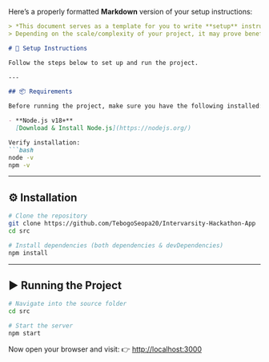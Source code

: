 Here’s a properly formatted **Markdown** version of your setup instructions:

````markdown
> *This document serves as a template for you to write **setup** instructions for your project.*  
> Depending on the scale/complexity of your project, it may prove beneficial to have a **Python/Batch/Bash** script in the `scripts/` directory which *automatically sets up* the project.

# 🚀 Setup Instructions

Follow the steps below to set up and run the project.

---

## 📦 Requirements

Before running the project, make sure you have the following installed:

- **Node.js v18+**  
  [Download & Install Node.js](https://nodejs.org/)  

Verify installation:  
```bash
node -v
npm -v
````

---

## ⚙️ Installation

```bash
# Clone the repository
git clone https://github.com/TebogoSeopa20/Intervarsity-Hackathon-App
cd src

# Install dependencies (both dependencies & devDependencies)
npm install
```

---

## ▶️ Running the Project

```bash
# Navigate into the source folder
cd src

# Start the server
npm start
```

Now open your browser and visit:
👉 [http://localhost:3000](http://localhost:3000)

```

